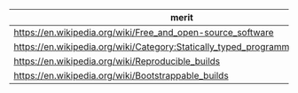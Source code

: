 
|merit|common pitfalls|
|---|---|
|https://en.wikipedia.org/wiki/Free_and_open-source_software|https://en.wikipedia.org/wiki/Proprietary_software|
|https://en.wikipedia.org/wiki/Category:Statically_typed_programming_languages|https://en.wikipedia.org/wiki/Category:Dynamically_typed_programming_languages|
|https://en.wikipedia.org/wiki/Reproducible_builds||
|https://en.wikipedia.org/wiki/Bootstrappable_builds||
